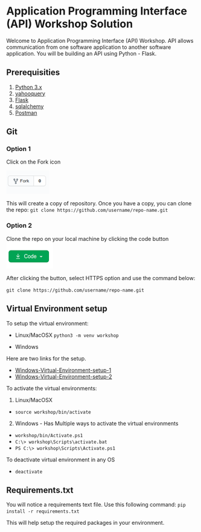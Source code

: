 # Application Programming Interface (API)  Workshop Solution

Welcome to Application Programming Interface (API) Workshop.  API allows communication from one software application to another software application. You will be building an API using Python - Flask.  

## Prerequisities 

1. [Python 3.x](https://www.python.org/downloads/) 
2. [yahooquery](https://github.com/dpguthrie/yahooquery)
3. [Flask](https://flask.palletsprojects.com/en/1.1.x/installation/)
4. [sqlalchemy](https://www.sqlalchemy.org/download.html)
5. [Postman](https://www.postman.com/downloads/)

## Git

### Option 1
Click on the Fork icon

![fork-image](fork.png)

This will create a copy of repository. Once you have a copy, you can clone the repo: ```git clone https://github.com/username/repo-name.git```

### Option 2
Clone the repo on your local machine by clicking the code button
![code-image](code.png)

After clicking the button, select HTTPS option and use the command below:

```git clone https://github.com/username/repo-name.git```

## Virtual Environment setup
To setup the virtual environment:

* Linux/MacOSX
```python3 -m venv workshop```

* Windows

Here are two links for the setup.

- [Windows-Virtual-Environment-setup-1](https://mothergeo-py.readthedocs.io/en/latest/development/how-to/venv-win.html)
- [Windows-Virtual-Environment-setup-2](https://www.c-sharpcorner.com/article/steps-to-set-up-a-virtual-environment-for-python-development/)

To activate the virtual environments:
1. Linux/MacOSX

* ```source workshop/bin/activate```

2. Windows - Has Multiple ways to activate the virtual environments

* ```workshop/bin/Activate.ps1```
* ```C:\> workshop\Scripts\activate.bat```
* ```PS C:\> workshop\Scripts\Activate.ps1```

To deactivate virtual environment in any OS
* ```deactivate```

## Requirements.txt
You will notice a requirements text file.  Use this following command:
```pip install -r requirements.txt```

This will help setup the required packages in your environment.


